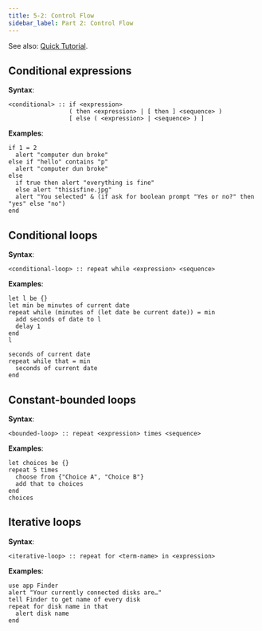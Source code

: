 ```yaml
---
title: 5-2: Control Flow
sidebar_label: Part 2: Control Flow
---
```


See also: [Quick Tutorial](../tutorial/control-flow).

## Conditional expressions

**Syntax**:

    <conditional> :: if <expression>
                     ( then <expression> | [ then ] <sequence> )
                     [ else ( <expression> | <sequence> ) ]

**Examples**:

```
if 1 = 2
  alert "computer dun broke"
else if "hello" contains "p"
  alert "computer dun broke"
else
  if true then alert "everything is fine"
  else alert "thisisfine.jpg"
  alert "You selected" & (if ask for boolean prompt "Yes or no?" then "yes" else "no")
end
```

## Conditional loops

**Syntax**:

    <conditional-loop> :: repeat while <expression> <sequence>

**Examples**:

```
let l be {}
let min be minutes of current date
repeat while (minutes of (let date be current date)) = min
  add seconds of date to l
  delay 1
end
l
```

```
seconds of current date
repeat while that = min
  seconds of current date
end
```

## Constant-bounded loops

**Syntax**:

    <bounded-loop> :: repeat <expression> times <sequence>

**Examples**:

```
let choices be {}
repeat 5 times
  choose from {"Choice A", "Choice B"}
  add that to choices
end
choices
```

## Iterative loops

**Syntax**:

    <iterative-loop> :: repeat for <term-name> in <expression>

**Examples**:

```
use app Finder
alert "Your currently connected disks are…"
tell Finder to get name of every disk
repeat for disk name in that
  alert disk name
end
```
